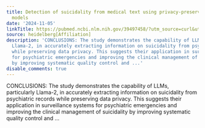 ```yaml
---
title: Detection of suicidality from medical text using privacy-preserving large language
  models
date: '2024-11-05'
linkTitle: https://pubmed.ncbi.nlm.nih.gov/39497458/?utm_source=curl&utm_medium=rss&utm_campaign=pubmed-2&utm_content=1FakS-2QOkCT8HsMOQP1bCRQ4YzyumYOmxmF0moLsQ3dFB1E9V&fc=20220326224207&ff=20241105174555&v=2.18.0.post9+e462414
source: heidelberg[Affiliation]
description: 'CONCLUSIONS: The study demonstrates the capability of LLMs, particularly
  Llama-2, in accurately extracting information on suicidality from psychiatric records
  while preserving data privacy. This suggests their application in surveillance systems
  for psychiatric emergencies and improving the clinical management of suicidality
  by improving systematic quality control and ...'
disable_comments: true
---
```

CONCLUSIONS: The study demonstrates the capability of LLMs, particularly Llama-2, in accurately extracting information on suicidality from psychiatric records while preserving data privacy. This suggests their application in surveillance systems for psychiatric emergencies and improving the clinical management of suicidality by improving systematic quality control and ...